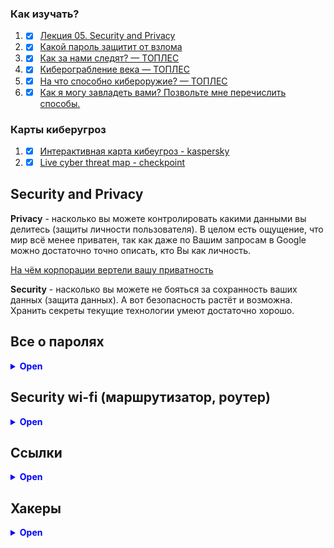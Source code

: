 ### Как изучать?

1. - [x] [Лекция 05. Security and Privacy](https://www.youtube.com/watch?v=PlL44J5OOWQ)
2. - [x] [Какой пароль защитит от взлома](http://samag.ru/uart/more/53)
3. - [x] [Как за нами следят? — ТОПЛЕС](https://www.youtube.com/watch?v=qBDbO_bAdFM)
4. - [x] [Киберограбление века — ТОПЛЕС](https://www.youtube.com/watch?v=uYpBIrhW114)
5. - [x] [На что способно кибероружие? — ТОПЛЕС](https://www.youtube.com/watch?v=pBSGl2uq3_4)
6. - [x] [Как я могу завладеть вами? Позвольте мне перечислить способы.](https://habr.com/ru/companies/ua-hosting/articles/430982/)

### Карты киберугроз

1. - [x] [Интерактивная карта кибеугроз - kaspersky](https://cybermap.kaspersky.com/ru)
2. - [x] [Live cyber threat map - checkpoint](https://threatmap.checkpoint.com/)

## Security and Privacy

**Privacy** - насколько вы можете контролировать какими данными вы делитесь (защиты личности пользователя). В целом есть ощущение, что мир всё менее приватен, так как даже по Вашим запросам в Google можно достаточно точно описать, кто Вы как личность.

[На чём корпорации вертели вашу приватность](https://habr.com/ru/companies/ua-hosting/articles/483024/)

**Security** - насколько вы можете не бояться за сохранность ваших данных (защита данных). А вот безопасность растёт и возможна. Хранить секреты текущие технологии умеют достаточно хорошо.

## Все о паролях

<details><summary style="color: blue; font-weight: bold;">Open</summary>
<p>

Если рассматривать односторонние пароли, то самое важное понятие, которым надо руководствоваться — сколько злоумышленнику потребуется времени, чтобы его перебрать. Математическое понятие — энтропия. Фактически, логарифм количества вариантов. На этот счёт есть хороший комикс (энтропия в нем приведена для примера):

> [Здесь](https://haveibeenpwned.com/Passwords) можно проверить свой крутой **пароль**, не засветился ли он в слитых базах. А [тут](https://haveibeenpwned.com/) можно посмотреть сколько сервисов было взломано, где фигурировал ваш **email**, и, соответственно, выяснить, не скомпрометирован ли ваш пароль.

### Энтропия

Энтропия пароля - сложность пароля, измеряемая в битах. С точки зрения взлома методом полного перебора (брутфорс (brute-force) или метод грубой силы) устойчивость пароля к хакерским атакам сильно зависит как от его длины, так и от используемого набора знаков. 

#### Подсчет энтропии

`H(пароль) = L*(lnN/ln2)`

где:

* L – длина символов в пароле - [можно посмотреть длину (Length) здесь](http://rumkin.com/tools/password/passchk.php);
* N – количество используемых символов - [можно посмотреть количество вариаций символов (Charset Size)](http://rumkin.com/tools/password/passchk.php);
* ln – натуральный логарифм, т.е. логарифм по основанию е = 2,71828

В частности, энтропия самого легкого для взлома пароля 123456 находится следующим образом:

`H(123456) = 6*(ln10/ln2) = 19,9` Таким образом, хакеру нужно 2^19,9 = 524288 вариантов перебрать все пароли с заданными параметрами ~ 0.05 секунды, - пароль слишком легкий.

**!!! Стремитесь как минимум к 70 битам !!!**

Подсчет [энтропии онлайн](https://www.antivirus.promo/password-strength-checker).

Почти любой может перебрать пароли с энтропией 25-30. Это всего какие-то жалкие миллиарды операций. Уже намного сложнее с энтропией 50-60, для этого потребуется много мощностей. Представим, что злоумышленник может перебирать 100 миллиардов в секунду — это где-то 30-50 мощных комп станций или 10-20 приличных серверов. Пароли из больших и маленьких букв + цифр, алфавит 62 символа:
  
  * 6 символов - энтропия 35, 0.5 секунд
  * 8 символов - энтропия 47, 37 минут;
  * 9 символов - энтропия 53, 1.5 дня;
  * 10 символов - энтропия 59, 3.25 месяцев;
  * 11 символов - энтропия 65, 17 лет;
  * 12 символов - энтропия 71, 10.5 столетий;

Дальше экспоненциально, понятное дело. Де факто даже энтропию 40-50 уже сложно перебирать, особенно в онлайне, но оно находится на грани текущих возможностей, желаний и эффективности. Если не рассматривать квантовые компьютеры (с их суперпозицией), перебор пароля с энтропией 60-70 занимает огромное количество ресурсов и практически невозможен, если не задействует десятки миллионы долларов вычислений.

### Анонимность

Есть VPN, Tor, первый пытается использовать proxy, чтобы Ваш IP адрес невозможно было отследить, но Вы должны сильно доверять VPN провайдеру. Tor создаёт отдельную сеть, где через каждого участника можно "прыгать" и тем самым путать свои пути к точке выхода. Оба увеличивают Вашу анонимность, но даже они уязвимы к атакам sniff: когда отслеживают выход и вход и пытаются провести корреляцию. Такие атаки вполне успешны и с ними фундаментально ничего не поделать.

### Двух-факторная аутентификация

Основная суть двухфакторной аутентификации — спросить другой ресурс, а точно ли это Вы. Самый простой пример: "Вы говорите маме, что гуляете с друзьями, она просит дать телефон другу, чтобы подтвердить, что это так".

Используйте 2Auth только с Auth apps, которые перегенерируют коды раз в несколько секунд и достаточно сложны для взламывания. SMS и телефоны менее безопасны и вполне могут подделываться.

[YubiKey](https://ru.wikipedia.org/wiki/YubiKey) предотвращает вход на определенные сети (по факту, любые действия, даже заход по ssh или чтение файла можно настроить) без подтверждения, что Вы дотронулись до нужного ключа. Протокол открыт и всем понятен, подделать реальное нажатие на ключ крайне сложно. Например, количество фишинговых атак на Google после перевода всех сотрудников на YubiKey снизилось до нуля.

### Для предотвращения взлома: 

* Для хранения паролей можно использовать password manager: [KeePassXC](https://keepassxc.org/download/), LastPass, 1Password. Можно к ним подсоединяться и с телефона, для этого всего лишь базу данных сохранить в облаке и скачать в телефон -> импортировать в приложение.

  Я использую **KeePassXC**: 

  1.  Переходим по [ссылке](https://keepassxc.org/download/)
  2.  Скачиваем на мак с помощью `brew install --cask keepassxc` и устанавливаем без каких-либо изменений
  3.  Создаем базу данных и вписываем пароли
  4.  Сохраняем полученную базу данных -> сохранить как `*.kdbx`
  5.  Отправляем себе на почту или в облако
  6.  Скачиваем на любом другом устройстве (в том числе на телефоне) и импортируем нашу базу данных
  7.  ✅ Пользуемся 

### Чему надо придерживаться?

  * Норм бесплатный **VPN** - nordVPN.
  * !!! Старайтесь не подключаться к публичным точкам WiFi, они сделаны так, что запоминание идёт по именам точек и их легко подделать. Приватные WiFi точки достаточно безопасны.
  * [KeePassXC](https://keepassxc.org/) для хранения паролей
  * [UBlock Origin](https://chrome.google.com/webstore/detail/ublock-origin/cjpalhdlnbpafiamejdnhcphjbkeiagm?hl=en) (антифишинг) - расширение для Chrome для блокирования рекламы и блокирования входа на сайты c плохой репутацией.
  * [Yubikey](https://www.yubico.com/) для предотвращения фишинговых атак на себя
  * Протокол для wi-fi, который безопасный - VPA2
  * Двух-факторная аутентификация только вместе с Authentificator App, никаких SMS

Если Вы хотите ультимативный гайд, то можете прочитать [эту заметку](https://techsolidarity.org/resources/basic_security.htm) для журналистов в США, которые ездят в ближний восток для репортажей. Если кратко: `всё выше перечисленное + Chromebook + Signal вместо WhatsApp + Windows Defender и никаких антивирусов + только IPhone и закленные веб камеры.`

</p>
</details>

## Security wi-fi (маршрутизатор, роутер)

<details><summary style="color: blue; font-weight: bold;">Open</summary>
<p>

> ❗ Сеть wi-fi можно сравнить с Ethernet-HUB, где сигнал передается сразу на все порты. Чтобы этого избежать, в идеале каждая пара устройств должна общаться на своем частотном канале, в который не должен встревать никто другой.
>
> ❗❗❗ Не пользуйтесь публичным Wi-Fi — это зло. **Дома станция шифрует данные, публичная нет**. Хакер может перенаправить ваши пакеты данных на настоящий сайт, но при этом перехватывать трафик или изменять его (например, внедряя вредоносный код для клавиатурного шпионажа). 

**Пункты для повышения безопасности:**

1. Самое главное это скачать новейшую прошивку (последнюю версию программы на устройстве). Если пренебрегать обновлениями, преступники смогут заходить в вашу локальную сеть, как к себе домой, даже если вы защитите ее самыми надежными паролями. Узнать, как обновить ПО вашего устройства, можно на сайте производителя. 
2. Измените логин и пароль администратора (входа в настройки самого роутера).
3. Отключите удаленное администрирование.
4. Создайте "белый список" (отказ всем, кроме избранных).
5. Измените Имя сети (SSID) — зная модель, её легче взломать.
6. ❗ Скройте SSID (Service Set Identifier), который позволяет устройствам находить точку доступа, скрытие сети - не будет отображаться в списке для общего доступа. Вам придется прописывать имя wi-fi вручную при подключении нового устройства.
7. Проверьте, чтобы в настройках маршрутизатора было включено шифрование WPA2/ WPA3, оно защитит ваши данные от перехвата **(не используйте сеть с WEP)**.
8. Создайте гостевую подсеть (для всех IоT-умных устройств и гостей). По сути, это отдельная точка доступа на вашем роутере, из которой можно получить доступ к Интернету, но невозможно попасть в вашу домашнюю сеть.

<p align="center">
    <img src="https://github.com/eldaroid/pictures/blob/master/iOSWiki/Common/Wi-Fi.png?raw=true" alt="Wi-Fi">
</p>

> Даже если кто-то взломает какое-то из IoT-устройств, он не сможет проникнуть в вашу основную сеть и скомпрометировать компьютеры и смартфоны в ней. Да, «умная» стиральная машина, подключенная к гостевой сети, все равно станет частью ботнета и будет участвовать в DDoS-атаках или майнить криптовалюту (к этому в целом надо быть готовым, когда покупаешь «умные» вещи). Но зато компьютер со всеми банковскими данными и прочей чувствительной информацией будет в безопасности. Многие эксперты при упоминании «умных» устройств говорят не просто о вероятности атаки на IoT-устройства, а о том, что их ну просто наверняка атакуют. 

9. Проверьте, снята ли галочка «Разрешить гостям доступ к ресурсам локальной сети» или ей подобные. Такой галочки в настройках может и не быть, но если она есть, то ее лучше снять — тогда гости не смогут увидеть ваши файлы и другую информацию, сохраненную на компьютерах. А в этом, собственно, и смысл гостевой сети. Иногда в настройках может быть другая галка — «Изолировать». У нее ровно обратный смысл — она изолирует гостевую сеть от вашей локальной, и, соответственно, ее нужно поставить.
10. Снимите галочку «Разрешить доступ к настройкам» или аналогичную, если она есть. Когда такая галочка поставлена, это означает, что пользователи из гостевой сети могут получить доступ к настройкам роутера и перенастроить там что-то, в том числе свои же права доступа.


### Взлом шифрования

Злоумышленникам давно доступны специальные средства для взлома сетей, основывающихся на стандарте шифрования WEP (см риск 4). Эти инструменты широко освещены в Интернет и не требуют особых навыков для применения. Они используют уязвимости алгоритма WEP, пассивно собирая статистику трафика в беспроводной сети до тех пор, пока собранных данных не окажется достаточно для восстановления ключа шифрования. С использованием последнего поколения средств взлома WEP, использующих специальные методы инъекции трафика, срок «до тех пор» колеблется от 15 мин до 15 сек. Аналогично, есть уязвимости разной степени опасности и сложности, позволяющие ломать TKIP и даже WPA2. Единственным «непробиваемым» методом пока что остается использование WPA2-Enterprise (802.1x) с хотя бы серверными сертификатами.

</p>
</details>

## Ссылки

<details><summary style="color: blue; font-weight: bold;">Open</summary>
<p>

### Вычисление по ip

https://github.com/thewhiteh4t/seeker

</p>
</details>

## Хакеры

<details><summary style="color: blue; font-weight: bold;">Open</summary>
<p>

Стивен Леви описал [этику хакера](https://ru.wikipedia.org/wiki/Хакерская_этика): этичекий императив хакера заявляет о том, что каждый уважающий себя хакер должен улучшить мир при помощи своих скиллов и новых технологий.

В MIT зародилось мемное слово `to whack` (рубить/разбираться в чем-то) именно оно стало базо для новой культы: белые и темные хакеры.

Как попробовать себя в роли хакера? 
Для этого воспользуемся [Seeker Kali](https://github.com/thewhiteh4t/seeker) ([пошаговый ютуб ролик](https://www.youtube.com/watch?v=dln4iXjxPnQ), также medium ресурс [Get Anyone’s Location Using Seeker](https://medium.com/@nirmalunagar/get-anyones-location-using-seeker-3848fdf8ac76)), который позволяет создавать ссылки-ловушки и перенаправлять их на обычный сайты (телега, гугл диск и тп) при этом воруя информацию о вас.

### Популярные личности и безопасность

1. [Подборка публицистики о хакерах](http://lib.web-malina.com/getbook.php?bid=58)

**Эдвард Сноуден** - в начале июня 2013 года Сноуден передал газетам The Guardian и The Washington Post секретную информацию [АНБ](https://ru.wikipedia.org/wiki/Агентство_национальной_безопасности), касающуюся тотальной слежки американскими спецслужбами за информационными коммуникациями между гражданами многих государств по всему миру. Раскрыл факт всеобъемлющего слежения в 60 странах за более чем миллиардом человек правительствами 35 стран

```
Я готов пожертвовать всем этим, потому что не могу со спокойной совестью
позволить правительству США нарушать приватность, свободу Интернета и основные свободы людей во всём мире
с помощью этой громадной системы слежки, которую они втайне разрабатывают.

У любых стен в США есть уши.
```
Объявлен американскими властями в международный розыск и в США ему грозит до 30 лет тюрьмы. Сноуден направил запросы на предоставление убежище во многие страны, но положительно ответила только страна Эквадор. При транзите через Москву, Эдварда не пропустили, потому что его паспорт аннулирован. По словам В. Путина в июле 2013, американцы знали, что делали, когда аннулировали удостоверение личности Сноудена: «Как только он, находясь в воздухе, заявил о том, что летит транзитом, это стало всем известно, и американская сторона, по сути, заблокировала его дальнейший перелёт». Сейчас имеет бессрочный вид на жительство в РФ.

**Кевин Митник** - "самое слабое звено в системе безопасности не технологии, а человек". Его книга "Искусство обмана" - в ней он подробно описал насколько уязвимы системы безопасности крупнейших компаний, несмотря на их степень защиты.

</p>
</details>
